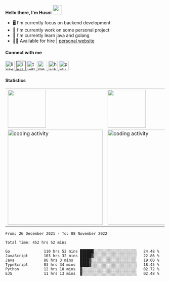 <!-- ![shelter_gif](https://user-images.githubusercontent.com/70875733/190963880-5813c109-7e1a-4738-afba-316828d56148.gif) <br> -->
<b>Hello there, I'm Husni</b> <img src="https://github.com/TheDudeThatCode/TheDudeThatCode/blob/master/Assets/Hi.gif" width="29px">
* 🖥️ I'm currently focus on backend development
* 🚀 I'm currently work on some personal project
* 🌟 I'm currently learn java and golang
* 👨‍💻 Available for hire | [personal website](https://husfuudev.vercel.app/)


#### Connect with me
<a href="https://www.linkedin.com/in/muhammad-husni-nur-fadillah/"> <img src="https://user-images.githubusercontent.com/70875733/182503151-0970f8fe-abb1-4805-a9a9-83dd89cadc45.png" width="30" alt="linkedin husni"/> </a>
<a href=""> <img src="https://user-images.githubusercontent.com/70875733/182502935-65f42044-9063-47c6-bf4a-0ac09760676c.png" width="30" alt="instagram husni"/> </a>
<a href="https://twitter.com/tanakafuu"> <img src="https://user-images.githubusercontent.com/70875733/182503042-601096a3-f5d7-46bd-89ff-d397569fe05f.png" width="30" alt="twitter husni"/> </a>
<a href="https://medium.com/@husfuu"> <img src="https://user-images.githubusercontent.com/70875733/182503249-623db0b3-c275-4b0b-b044-4923fc0d8c48.png" width="30" alt="medium husni"/> </a>
<a href="https://www.hackerrank.com/husfuu"> <img src="https://user-images.githubusercontent.com/70875733/182503596-92f5c183-ef51-4fc8-a7b8-5e3b91b4d00c.svg" width="30" alt="hackerank husni"/> </a>
<a href="https://www.polywork.com/husfuu"> <img src="https://user-images.githubusercontent.com/70875733/182504183-7e132d90-f945-4790-9ed9-a45a9d4cbcee.png" width="30" alt="polywork husni"/> </a>

#### Statistics
<table>
<tr>
  <td valign="center">
     <img height="120em" src="https://github-readme-stats.vercel.app/api?username=husfuu&show_icons=true&theme=calm"/>
  </td>
  <td>
     <img height="120em" src="https://github-readme-streak-stats.herokuapp.com?user=husfuu&theme=calm&date_format=M%20j%5B%2C%20Y%5D"/>
  </td>
</tr>
<tr>
  <td valign="center">
    <img src="https://wakatime.com/share/@039bd02d-64b8-4d8b-b6c4-c5e4ceffafcf/9ff288cb-51a5-4893-8d68-c2e27483e458.svg" width="300" alt="coding activity"/> 
  <td >
  <img src="https://wakatime.com/share/@039bd02d-64b8-4d8b-b6c4-c5e4ceffafcf/0c88226b-e202-41f0-95bd-f6b2caa67991.svg" width="300" alt="coding activity"/>
  </td>
</tr>
</table>

<!--START_SECTION:waka-->

```text
From: 26 December 2021 - To: 08 November 2022

Total Time: 452 hrs 52 mins

Go               110 hrs 52 mins ██████░░░░░░░░░░░░░░░░░░░   24.48 %
JavaScript       103 hrs 32 mins █████▓░░░░░░░░░░░░░░░░░░░   22.86 %
Java             86 hrs 3 mins   ████▓░░░░░░░░░░░░░░░░░░░░   19.00 %
TypeScript       83 hrs 34 mins  ████▓░░░░░░░░░░░░░░░░░░░░   18.45 %
Python           12 hrs 18 mins  ▓░░░░░░░░░░░░░░░░░░░░░░░░   02.72 %
EJS              11 hrs 13 mins  ▓░░░░░░░░░░░░░░░░░░░░░░░░   02.48 %
```

<!--END_SECTION:waka-->
